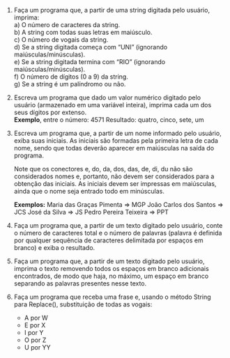 1. Faça um programa que, a partir de uma string digitada pelo usuário, imprima:  
    a) O número de caracteres da string.  
    b) A string com todas suas letras em maiúsculo.  
    c) O número de vogais da string.  
    d) Se a string digitada começa com “UNI” (ignorando maiúsculas/minúsculas).  
    e) Se a string digitada termina com “RIO” (ignorando maiúsculas/minúsculas).  
    f) O número de dígitos (0 a 9) da string.  
    g) Se a string é um palíndromo ou não.  

2. Escreva um programa que dado um valor numérico digitado pelo usuário (armazenado em  uma variável inteira), imprima cada um dos seus dígitos por extenso.  
    **Exemplo**, entre o número: 4571  Resultado: quatro, cinco, sete, um 


3. Escreva um programa que, a partir de um nome informado pelo usuário, exiba suas  iniciais. As iniciais são formadas pela primeira letra de cada nome, sendo que todas deverão  aparecer em maiúsculas na saída do programa. 

    Note que os conectores e, do, da, dos, das, de, di, du não são considerados nomes e, portanto, não devem ser considerados para a  obtenção das iniciais. As iniciais devem ser impressas em maiúsculas, ainda que o nome  seja entrado todo em minúsculas.  

    **Exemplos:**  Maria das Graças Pimenta => MGP  João Carlos dos Santos => JCS  José da Silva => JS  Pedro Pereira Teixeira => PPT

4. Faça um programa que, a partir de um texto digitado pelo usuário, conte o número de  caracteres total e o número de palavras (palavra é definida por qualquer sequência de  caracteres delimitada por espaços em branco) e exiba o resultado.

5. Faça um programa que, a partir de um texto digitado pelo usuário, imprima o texto  removendo todos os espaços em branco adicionais encontrados, de modo que haja, no  máximo, um espaço em branco separando as palavras presentes nesse texto.

6. Faça um programa que receba uma frase e, usando o método String para Replace(),  substituição de todas as vogais:
    - A por W
    - E por X
    - I por Y
    - O por Z
    - U por YY
